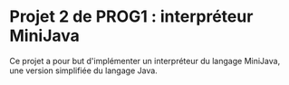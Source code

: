 # Projet 2 de PROG1 : interpréteur MiniJava

Ce projet a pour but d'implémenter un interpréteur du langage MiniJava, une version simplifiée du langage Java.

